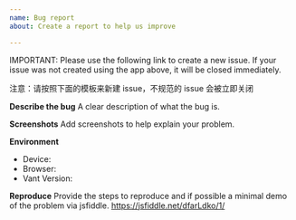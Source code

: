 ```yaml
---
name: Bug report
about: Create a report to help us improve

---
```


IMPORTANT: Please use the following link to create a new issue. If your issue was not created using the app above, it will be closed immediately.

注意：请按照下面的模板来新建 issue，不规范的 issue 会被立即关闭

**Describe the bug**
A clear description of what the bug is.

**Screenshots**
Add screenshots to help explain your problem.

**Environment**
 - Device: 
 - Browser: 
 - Vant Version: 

**Reproduce**
Provide the steps to reproduce and if possible a minimal demo of the problem via jsfiddle.
https://jsfiddle.net/dfarLdko/1/
